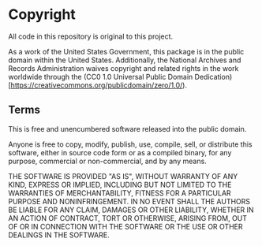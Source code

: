 # Copyright

All code in this repository is original to this project.

As a work of the United States Government, this package is in the
public domain within the United States. Additionally, the National
Archives and Records Administration waives copyright and related
rights in the work worldwide through the
(CC0 1.0 Universal Public Domain Dedication)[https://creativecommons.org/publicdomain/zero/1.0/).

## Terms

This is free and unencumbered software released into the public domain.

Anyone is free to copy, modify, publish, use, compile, sell, or
distribute this software, either in source code form or as a compiled
binary, for any purpose, commercial or non-commercial, and by any
means.

THE SOFTWARE IS PROVIDED "AS IS", WITHOUT WARRANTY OF ANY KIND,
EXPRESS OR IMPLIED, INCLUDING BUT NOT LIMITED TO THE WARRANTIES OF
MERCHANTABILITY, FITNESS FOR A PARTICULAR PURPOSE AND NONINFRINGEMENT.
IN NO EVENT SHALL THE AUTHORS BE LIABLE FOR ANY CLAIM, DAMAGES OR
OTHER LIABILITY, WHETHER IN AN ACTION OF CONTRACT, TORT OR OTHERWISE,
ARISING FROM, OUT OF OR IN CONNECTION WITH THE SOFTWARE OR THE USE OR
OTHER DEALINGS IN THE SOFTWARE.
